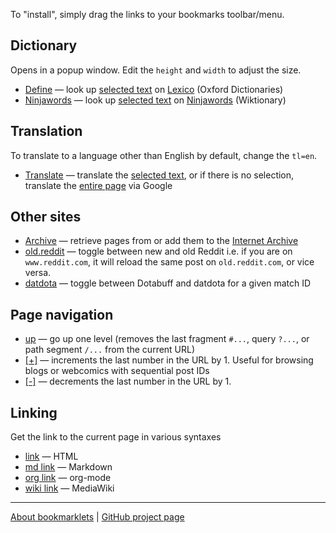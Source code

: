 To "install", simply drag the links to your bookmarks toolbar/menu.

## Dictionary

Opens in a popup window. Edit the `height` and `width` to adjust the size.

- <a href='javascript:(function(){const n=window.getSelection().toString().trim();n&&window.open("https://www.lexico.com/definition/"+encodeURIComponent(n),"_blank","height=800,width=600,noopener,noreferrer")})();'>Define</a> — look up <u>selected text</u> on [Lexico](https://www.lexico.com) (Oxford Dictionaries)
- <a href='javascript:(function(){const n=window.getSelection().toString().trim();n&&window.open("https://ninjawords.com/"+encodeURIComponent(n),"_blank","height=800,width=600,noopener,noreferrer")})();'>Ninjawords</a> — look up <u>selected text</u> on [Ninjawords](https://ninjawords.com) (Wiktionary)

## Translation

To translate to a language other than English by default, change the `tl=en`.

- <a href='javascript:(function(){const e=window.getSelection().toString().trim();let t="",n="";e?t="text="+encodeURIComponent(e):(t="u="+encodeURIComponent(location.href),n="translate"),window.open(`https://translate.google.com/${n}?sl=auto&tl=en&${t}`,"_blank","height=800,width=600,noopener,noreferrer")})();'>Translate</a> — translate the <u>selected text</u>, or if there is no selection, translate the <u>entire page</u> via Google

## Other sites

- <a href='javascript:void window.open("https://web.archive.org/web/"+encodeURIComponent(location.href));'>Archive</a> — retrieve pages from or add them to the [Internet Archive](https://web.archive.org/)
- <a href='javascript:(function(){const t=location,o=t.hostname,a=t.pathname+t.search+t.hash,n="www.reddit.com",s="old.reddit.com";o===n?location.assign("https://"+s+a):o===s&&location.assign("https://"+n+a)})();'>old.reddit</a> — toggle between new and old Reddit i.e. if you are on `www.reddit.com`, it will reload the same post on `old.reddit.com`, or vice versa.
- <a href='javascript:(function(){const t=location,o=t.hostname,a=t.pathname.split("/",3),n="www.dotabuff.com",s="www.datdota.com";o===n&&"matches"===a[1]?location.assign("https://"+s+a.join("/")):o===s&&"matches"===a[1]&&location.assign("https://"+n+a.join("/"))})();'>datdota</a> — toggle between Dotabuff and datdota for a given match ID

## Page navigation

- <a href='javascript:(function(){let e=location;if(e.hash)e.hash="";else if(e.search)e.search="";else{let a=e.pathname.split("/");a.pop()||a.pop(),e.pathname=a.join("/")}})();'>up</a> — go up one level (removes the last fragment `#...`, query `?...`, or path segment `/...` from the current URL)
- <a href='javascript:(function(){const n=location.toString().match(/^(.*?)(0*)(\d+)([^\d]*)$/);if(n){const t=n[1];let o=n[2];const e=n[3],i=n[4],l=String(Number(e)+1);l.length>e.length&&(o=o.substring(0,o.length-1)),location=t+o+l+i}else alert("No number found in URL.")})();'>[+]</a> — increments the last number in the URL by 1. Useful for browsing blogs or webcomics with sequential post IDs
- <a href='javascript:(function(){const n=location.toString().match(/^(.*?)(0*)(\d+)([^\d]*)$/);if(n){const t=n[1];let o=n[2];const e=n[3],l=n[4],c=String(Number(e)-1);o.length>0&&c.length<e.length&&(o+="0"),location=t+o+c+l}else alert("No number found in URL.")})();'>[-]</a> — decrements the last number in the URL by 1.

## Linking

Get the link to the current page in various syntaxes

- <a href='javascript:void prompt("Link to this page in HTML:",`<a href="${location.href}">${document.title}</a>`);'>link</a> — HTML
- <a href='javascript:void prompt("Link to this page in Markdown:",`[${document.title}](${location.href})`);'>md link</a> — Markdown
- <a href='javascript:void prompt("Link to this page in Org-mode:",`[[${location.href}][${document.title}]]`);'>org link</a> — org-mode
- <a href='javascript:void prompt("Link to this page in MediaWiki:",`[${location.href} ${document.title}]`);'>wiki link</a> — MediaWiki

---

[About bookmarklets](./about) | [GitHub project page](https://github.com/jn64/bookmarklets)
